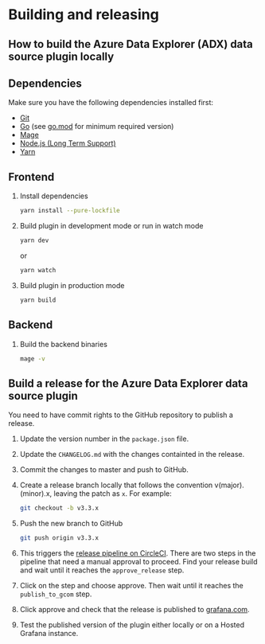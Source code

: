 # Building and releasing

## How to build the Azure Data Explorer (ADX) data source plugin locally

## Dependencies

Make sure you have the following dependencies installed first:

- [Git](https://git-scm.com/)
- [Go](https://golang.org/dl/) (see [go.mod](../go.mod#L3) for minimum required version)
- [Mage](https://magefile.org/)
- [Node.js (Long Term Support)](https://nodejs.org)
- [Yarn](https://yarnpkg.com)

## Frontend

1. Install dependencies

   ```bash
   yarn install --pure-lockfile
   ```

2. Build plugin in development mode or run in watch mode

   ```bash
   yarn dev
   ```

   or

   ```bash
   yarn watch
   ```

3. Build plugin in production mode

   ```bash
   yarn build
   ```

## Backend

1. Build the backend binaries

   ```bash
   mage -v
   ```

## Build a release for the Azure Data Explorer data source plugin

You need to have commit rights to the GitHub repository to publish a release.

1. Update the version number in the `package.json` file.
2. Update the `CHANGELOG.md` with the changes containted in the release.
3. Commit the changes to master and push to GitHub.
4. Create a release branch locally that follows the convention v(major).(minor).x, leaving the patch as `x`. For example:

   ```bash
   git checkout -b v3.3.x
   ```

5. Push the new branch to GitHub

   ```bash
   git push origin v3.3.x
   ```

6. This triggers the [release pipeline on CircleCI](https://app.circleci.com/pipelines/github/grafana/azure-data-explorer-datasource). There are two steps in the pipeline that need a manual approval to proceed. Find your release build and wait until it reaches the `approve_release` step.
7. Click on the step and choose approve. Then wait until it reaches the `publish_to_gcom` step.
8. Click approve and check that the release is published to [grafana.com](https://grafana.com/grafana/plugins/grafana-azure-data-explorer-datasource).
9. Test the published version of the plugin either locally or on a Hosted Grafana instance.
